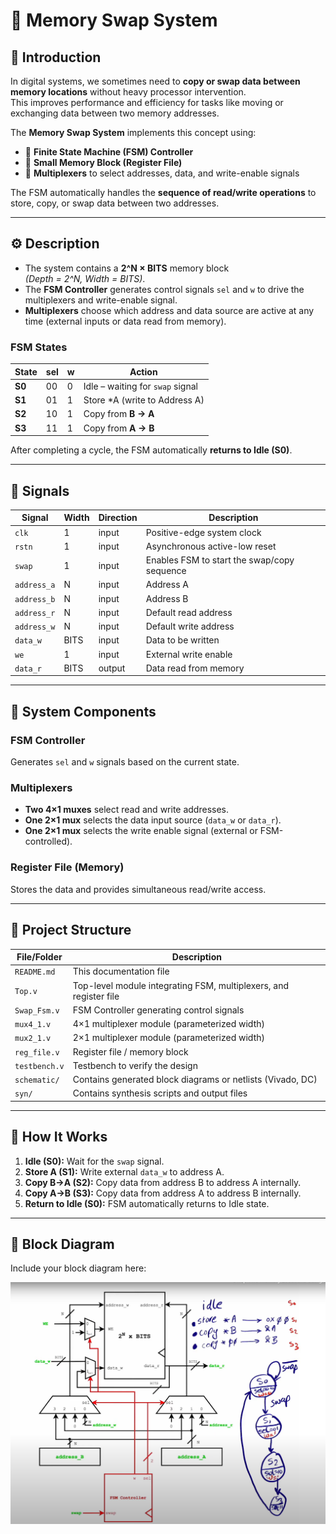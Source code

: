 # 📝 Memory Swap System

## 📖 Introduction
In digital systems, we sometimes need to **copy or swap data between memory locations** without heavy processor intervention.  
This improves performance and efficiency for tasks like moving or exchanging data between two memory addresses.

The **Memory Swap System** implements this concept using:

- 🧠 **Finite State Machine (FSM) Controller**
- 💾 **Small Memory Block (Register File)**
- 🔀 **Multiplexers** to select addresses, data, and write-enable signals

The FSM automatically handles the **sequence of read/write operations** to store, copy, or swap data between two addresses.

---

## ⚙️ Description

- The system contains a **2^N × BITS** memory block  
  *(Depth = 2^N, Width = BITS)*.
- The **FSM Controller** generates control signals `sel` and `w` to drive the multiplexers and write-enable signal.
- **Multiplexers** choose which address and data source are active at any time (external inputs or data read from memory).

### FSM States

| State | sel | w | Action                          |
|-------|-----|---|---------------------------------|
| **S0** | 00  | 0 | Idle – waiting for `swap` signal |
| **S1** | 01  | 1 | Store *A (write to Address A)   |
| **S2** | 10  | 1 | Copy from **B → A**             |
| **S3** | 11  | 1 | Copy from **A → B**             |

After completing a cycle, the FSM automatically **returns to Idle (S0)**.

---

## 🔌 Signals

| Signal      | Width | Direction | Description                                      |
|-------------|-------|-----------|--------------------------------------------------|
| `clk`       | 1     | input     | Positive-edge system clock                       |
| `rstn`      | 1     | input     | Asynchronous active-low reset                    |
| `swap`      | 1     | input     | Enables FSM to start the swap/copy sequence      |
| `address_a` | N     | input     | Address A                                       |
| `address_b` | N     | input     | Address B                                       |
| `address_r` | N     | input     | Default read address                            |
| `address_w` | N     | input     | Default write address                           |
| `data_w`    | BITS  | input     | Data to be written                              |
| `we`        | 1     | input     | External write enable                           |
| `data_r`    | BITS  | output    | Data read from memory                           |

---

## 🧠 System Components

### FSM Controller  
Generates `sel` and `w` signals based on the current state.

### Multiplexers  
- **Two 4×1 muxes** select read and write addresses.  
- **One 2×1 mux** selects the data input source (`data_w` or `data_r`).  
- **One 2×1 mux** selects the write enable signal (external or FSM-controlled).

### Register File (Memory)  
Stores the data and provides simultaneous read/write access.

---

## 📂 Project Structure

| File/Folder          | Description                                              |
|----------------------|----------------------------------------------------------|
| `README.md`          | This documentation file                                  |
| `Top.v`              | Top-level module integrating FSM, multiplexers, and register file |
| `Swap_Fsm.v`         | FSM Controller generating control signals                 |
| `mux4_1.v`           | 4×1 multiplexer module (parameterized width)              |
| `mux2_1.v`           | 2×1 multiplexer module (parameterized width)              |
| `reg_file.v`         | Register file / memory block                              |
| `testbench.v`        | Testbench to verify the design                           |
| `schematic/`         | Contains generated block diagrams or netlists (Vivado, DC)|
| `syn/`               | Contains synthesis scripts and output files              |

---

## 🚀 How It Works

1. **Idle (S0):** Wait for the `swap` signal.  
2. **Store A (S1):** Write external `data_w` to address A.  
3. **Copy B→A (S2):** Copy data from address B to address A internally.  
4. **Copy A→B (S3):** Copy data from address A to address B internally.  
5. **Return to Idle (S0):** FSM automatically returns to Idle state.  

---

## 📸 Block Diagram  

Include your block diagram here:

![Memory Swap Block Diagram](Screenshot%202025-09-24%20202413.png)



